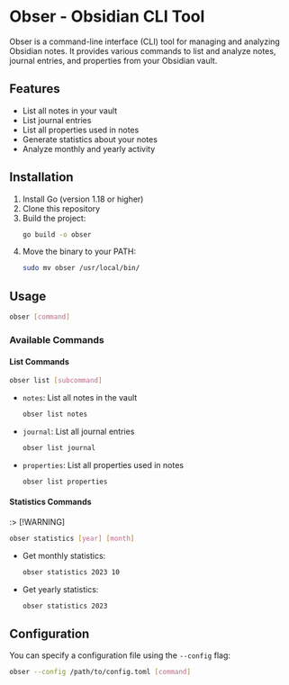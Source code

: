 # Obser - Obsidian CLI Tool

Obser is a command-line interface (CLI) tool for managing and analyzing Obsidian notes. It provides various commands to list and analyze notes, journal entries, and properties from your Obsidian vault.

## Features

- List all notes in your vault
- List journal entries
- List all properties used in notes
- Generate statistics about your notes
- Analyze monthly and yearly activity

## Installation

1. Install Go (version 1.18 or higher)
2. Clone this repository
3. Build the project:
   ```bash
   go build -o obser
   ```
4. Move the binary to your PATH:
   ```bash
   sudo mv obser /usr/local/bin/
   ```

## Usage

```bash
obser [command]
```

### Available Commands

#### List Commands
```bash
obser list [subcommand]
```

- `notes`: List all notes in the vault
  ```bash
  obser list notes
  ```

- `journal`: List all journal entries
  ```bash
  obser list journal
  ```

- `properties`: List all properties used in notes
  ```bash
  obser list properties
  ```

#### Statistics Commands
:> [!WARNING]

```bash
obser statistics [year] [month]
```

- Get monthly statistics:
  ```bash
  obser statistics 2023 10
  ```

- Get yearly statistics:
  ```bash
  obser statistics 2023
  ```

## Configuration

You can specify a configuration file using the `--config` flag:
```bash
obser --config /path/to/config.toml [command]
```
